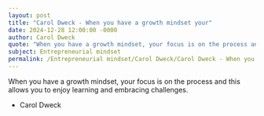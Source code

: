 ```yaml
---
layout: post
title: "Carol Dweck - When you have a growth mindset your"
date: 2024-12-28 12:00:00 -0000
author: Carol Dweck
quote: "When you have a growth mindset, your focus is on the process and this allows you to enjoy learning and embracing challenges."
subject: Entrepreneurial mindset
permalink: /Entrepreneurial mindset/Carol Dweck/Carol Dweck - When you have a growth mindset your
---
```


When you have a growth mindset, your focus is on the process and this allows you to enjoy learning and embracing challenges.

- Carol Dweck
